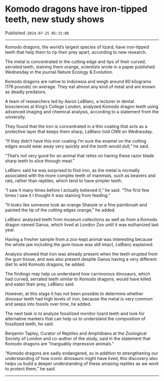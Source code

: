 # Komodo dragons have iron-tipped teeth, new study shows

Published :`2024-07-25 05:15:08`

---

Komodo dragons, the world’s largest species of lizard, have iron-tipped teeth that help them to rip their prey apart, according to new research.

The metal is concentrated in the cutting edge and tips of their curved, serrated teeth, staining them orange, scientists wrote in a paper published Wednesday in the journal Nature Ecology & Evolution.

Komodo dragons are native to Indonesia and weigh around 80 kilograms (176 pounds) on average. They eat almost any kind of meat and are known as deadly predators.

A team of researchers led by Aaron LeBlanc, a lecturer in dental biosciences at King’s College London, analyzed Komodo dragon teeth using advanced imaging and chemical analysis, according to a statement from the university.

They found that the iron is concentrated in a thin coating that acts as a protective layer that keeps them sharp, LeBlanc told CNN on Wednesday.

“If they didn’t have this iron coating I’m sure the enamel on the cutting edges would wear away very quickly and the tooth would dull,” he said.

“That’s not very good for an animal that relies on having these razor blade sharp teeth to slice through meat.”

LeBlanc said he was surprised to find iron, as the metal is normally associated with the more complex teeth of mammals, such as beavers and rats, rather than reptiles, which tend to have simpler teeth.

“I saw it many times before I actually believed it,” he said. “The first few times I saw it I thought it was staining from feeding.”

“It looks like someone took an orange Sharpie or a fine paintbrush and painted the tip of the cutting edges orange,” he added.

LeBlanc analyzed teeth from museum collections as well as from a Komodo dragon named Ganus, which lived at London Zoo until it was euthanized last year.

Having a fresher sample from a zoo-kept animal was interesting because the whole jaw including the gum tissue was still intact, LeBlanc explained.

Analysis showed that iron was already present when the teeth erupted from the gum tissue, and was also present despite Ganus having a very different diet to wild Komodo dragons, he added.

The findings may help us understand how carnivorous dinosaurs, which had curved, serrated teeth similar to Komodo dragons, would have killed and eaten their prey, LeBlanc said.

However, at this stage it has not been possible to determine whether dinosaur teeth had high levels of iron, because the metal is very common and seeps into fossils over time, he added.

The next task is to analyze fossilized monitor lizard teeth and look for alternative markers that can help us to understand the composition of fossilized teeth, he said.

Benjamin Tapley, Curator of Reptiles and Amphibians at the Zoological Society of London and co-author of the study, said in the statement that Komodo dragons are “inarguably impressive animals.”

“Komodo dragons are sadly endangered, so in addition to strengthening our understanding of how iconic dinosaurs might have lived, this discovery also helps us build a deeper understanding of these amazing reptiles as we work to protect them,” he said.

---

